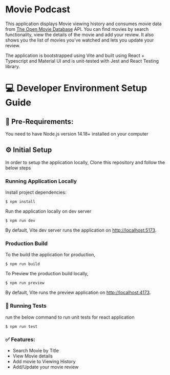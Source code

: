 # Movie Podcast
This application displays Movie viewing history and consumes movie data from [The Open Movie Database](https://www.omdbapi.com/) API. You can find movies by search functionality, view the details of the movie and add your review. It also shows you the list of movies you've watched and lets you update your review.

The application is bootstrapped using Vite and built using React + Typescript and Material UI and is unit-tested with Jest and React Testing library.


# 💻  Developer Environment Setup Guide

## 📔 Pre-Requirements:

You need to have Node.js version 14.18+ installed on your computer

## ⚙️ Initial Setup


In order to setup the application locally, Clone this repository and follow the below steps

### Running Application Locally

Install project dependencies:

    $ npm install

Run the application locally on dev server
   
    
    $ npm run dev

By default, Vite dev server runs the application on [http://localhost:5173](http://localhost:5173). 

### Production Build

To the build the application for production,

    
    $ npm run build
    

To Preview the production build locally,
   
    
    $ npm run preview
    

By default, Vite runs the preview application on [http://localhost:4173](http://localhost:4173). 

### 🏃 Running Tests

run the below command to run unit tests for react application   
    
    
    $ npm run test
    



### ✅ Features:
- Search Movie by Title
- View Movie details 
- Add movie to Viewing History
- Add/Update your movie review
